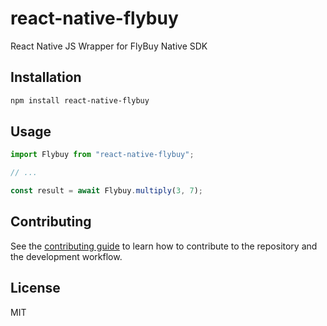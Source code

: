 # react-native-flybuy

React Native JS Wrapper for FlyBuy Native SDK

## Installation

```sh
npm install react-native-flybuy
```

## Usage

```js
import Flybuy from "react-native-flybuy";

// ...

const result = await Flybuy.multiply(3, 7);
```

## Contributing

See the [contributing guide](CONTRIBUTING.md) to learn how to contribute to the repository and the development workflow.

## License

MIT
